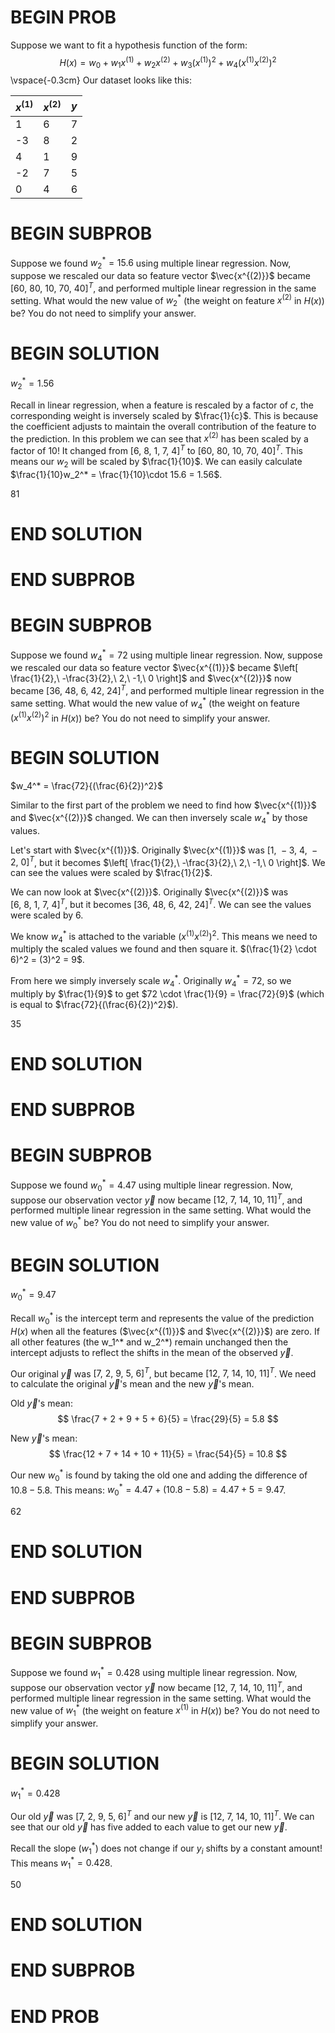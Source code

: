 # BEGIN PROB

Suppose we want to fit a hypothesis function of the form: $$H(x) = w_0 + w_1 x^{(1)} + w_2 x^{(2)} + w_3 (x^{(1)})^2 + w_4 (x^{(1)} x^{(2)})^2$$
\vspace{-0.3cm}
Our dataset looks like this: 

| $x^{(1)}$ | $x^{(2)}$ | $y$ |
|-----------|------------|-----|
| 1         | 6          | 7   |
| -3        | 8          | 2   |
| 4         | 1          | 9   |
| -2        | 7          | 5   |
| 0         | 4          | 6   |

# BEGIN SUBPROB

Suppose we found $w_2^* = 15.6$ using multiple linear regression. Now, suppose we rescaled our data so feature vector $\vec{x^{(2)}}$ became $\left[60,\  80,\  10,\  70,\  40\right]^T$, and performed multiple linear regression in the same setting. What would the new value of $w_2^*$ (the weight on feature $x^{(2)}$ in $H(x)$) be? You do not need to simplify your answer.

# BEGIN SOLUTION

$w_2^* = 1.56$

Recall in linear regression, when a feature is rescaled by a factor of $c$, the corresponding weight is inversely scaled by $\frac{1}{c}$. This is because the coefficient adjusts to maintain the overall contribution of the feature to the prediction. In this problem we can see that $x^{(2)}$ has been scaled by a factor of 10! It changed from $\left[6,\  8,\  1,\  7,\  4\right]^T$ to $\left[60,\  80,\  10,\  70,\  40\right]^T$. This means our $w_2$ will be scaled by $\frac{1}{10}$. We can easily calculate $\frac{1}{10}w_2^* = \frac{1}{10}\cdot 15.6 = 1.56$.

<average>81</average>

# END SOLUTION


# END SUBPROB


# BEGIN SUBPROB

Suppose we found $w_4^* = 72$ using multiple linear regression. Now, suppose we rescaled our data so feature vector $\vec{x^{(1)}}$ became $\left[ \frac{1}{2},\  -\frac{3}{2},\  2,\  -1,\  0 \right]$ and $\vec{x^{(2)}}$ now became $\left[36, \ 48, \   6, \ 42, \ 24\right]^T$, and performed multiple linear regression in the same setting. What would the new value of $w_4^*$ (the weight on feature $(x^{(1)} x^{(2)})^2$ in $H(x)$) be? You do not need to simplify your answer.

# BEGIN SOLUTION

$w_4^* = \frac{72}{(\frac{6}{2})^2}$

Similar to the first part of the problem we need to find how $\vec{x^{(1)}}$ and $\vec{x^{(2)}}$ changed. We can then inversely scale $w_4^*$ by those values.

Let's start with $\vec{x^{(1)}}$. Originally $\vec{x^{(1)}}$ was $\left[1,\  -3,\  4,\  -2,\  0\right]^T$, but it becomes $\left[ \frac{1}{2},\  -\frac{3}{2},\  2,\  -1,\  0 \right]$. We can see the values were scaled by $\frac{1}{2}$.

We can now look at $\vec{x^{(2)}}$. Originally $\vec{x^{(2)}}$ was $\left[6,\  8,\  1,\  7,\  4\right]^T$, but it becomes $\left[36, \ 48, \   6, \ 42, \ 24\right]^T$. We can see the values were scaled by $6$.

We know $w_4^*$ is attached to the variable $(x^{(1)} x^{(2)})^2$. This means we need to multiply the scaled values we found and then square it. $(\frac{1}{2} \cdot 6)^2 = (3)^2 = 9$.

From here we simply inversely scale $w_4^*$. Originally $w_4^* = 72$, so we multiply by $\frac{1}{9}$ to get $72 \cdot \frac{1}{9} = \frac{72}{9}$ (which is equal to $\frac{72}{(\frac{6}{2})^2}$).

<average>35</average>

# END SOLUTION



# END SUBPROB

# BEGIN SUBPROB

Suppose we found $w_0^* = 4.47$ using multiple linear regression. Now, suppose our observation vector $\vec{y}$ now became $\left[12, \ 7, \ 14, \ 10, \ 11\right]^T$, and performed multiple linear regression in the same setting. What would the new value of $w_0^*$ be? You do not need to simplify your answer.

# BEGIN SOLUTION

$w_0^* = 9.47$

Recall $w_0^*$ is the intercept term and represents the value of the prediction $H(x)$ when all the features ($\vec{x^{(1)}}$ and $\vec{x^{(2)}}$) are zero. If all other features (the w_1^* and w_2^*) remain unchanged then the intercept adjusts to reflect the shifts in the mean of the observed $\vec y$.

Our original $\vec y$ was $\left[7, \ 2, \ 9, \ 5, \ 6\right]^T$, but became $\left[12, \ 7, \ 14, \ 10, \ 11\right]^T$. We need to calculate the original $\vec y$'s mean and the new $\vec y$'s mean.

Old $\vec y$'s mean:
$$
\frac{7 + 2 + 9 + 5 + 6}{5} = \frac{29}{5} = 5.8
$$

New $\vec y$'s mean:
$$
\frac{12 + 7 + 14 + 10 + 11}{5} = \frac{54}{5} = 10.8
$$

Our new $w_0^*$ is found by taking the old one and adding the difference of $10.8 - 5.8$. This means: $w_0^* = 4.47 + (10.8 - 5.8) = 4.47 + 5 = 9.47$.

<average>62</average>

# END SOLUTION



# END SUBPROB

# BEGIN SUBPROB

Suppose we found $w_1^* = 0.428$ using multiple linear regression. Now, suppose our observation vector $\vec{y}$ now became $\left[12, \ 7, \ 14, \ 10, \ 11\right]^T$, and performed multiple linear regression in the same setting. What would the new value of $w_1^*$ (the weight on feature $x^{(1)}$ in $H(x)$) be? You do not need to simplify your answer.

# BEGIN SOLUTION

$w_1^* = 0.428$

Our old $\vec y$ was $\left[7, \ 2, \ 9, \ 5, \ 6\right]^T$ and our new $\vec y$ is $\left[12, \ 7, \ 14, \ 10, \ 11\right]^T$. We can see that our old $\vec y$ has five added to each value to get our new $\vec y$.

Recall the slope ($w_1^*$) does not change if our $y_i$ shifts by a constant amount! This means $w_1^* = 0.428$.

<average>50</average>

# END SOLUTION


# END SUBPROB
    

# END PROB